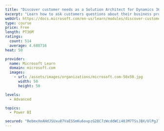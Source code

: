 ```yaml
---
title: "Discover customer needs as a Solution Architect for Dynamics 365 and Power Platform"
excerpt: "Learn how to ask customers questions about their business processes and feature requirements to create a viable solution."
webUrl: https://docs.microsoft.com/en-us/learn/modules/discover-customer-needs/
type: course
price: Free
length: PT36M
ratings:
  count: 514
  average: 4.688716
heat: 50

provider:
  name: Microsoft Learn
  domain: microsoft.com
  images:
    - url: /assets/images/organizations/microsoft.com-50x50.jpg
      width: 50
      height: 50

levels:
  - Advanced

topics:
  - Power BI

secured: "RebmxXeAHdJSUxu87VaESSmKu6ovpzG28C7zWcddWCi40JM7TSsJBX/UlPgJlkMR0UAFB6jVZIHVHfB6aJ4Xk1FdCdZ9DFratbvvd1LckptGNVLB0efkCdyq+Hf55wW+2DzEI0Q8RgkB63OjuoEl+bJKt91oVUhZR1FJkWkQKr8SNkpY46rlYZQkrRbNKdP7BVPF1C8bxgMDlXCtvO/muwFXaWdC303kqtPUGo6IP+BRe6UK3c5n2Y3bG0yhXHjLEs8V4fYG0k1LU2OFEUEs2RrPDPqJk3KsSioDPNfzGP9fVAmukmu3gCGikpAcq6z6idXL7ezIbIMTyRKfF3OEuB78ScPcGXfrGla7DlaG98kURNGEW3CTEW7PsS1OJwd9rOQZg8D1FkJbIMSv8/5lNjlPsesRV/0NXYazuhudilI=;rXlXGLATlNELx9B91QFEQw=="
---
```



